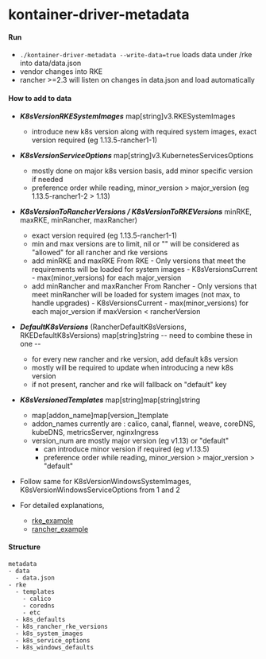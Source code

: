 # kontainer-driver-metadata

#### Run ####
  * `./kontainer-driver-metadata --write-data=true` loads data under /rke into data/data.json
  * vendor changes into RKE
  * rancher >=2.3 will listen on changes in data.json and load automatically

#### How to add to data ####
- ***K8sVersionRKESystemImages*** map[string]v3.RKESystemImages
    - introduce new k8s version along with required system images, exact version required (eg 1.13.5-rancher1-1)

- ***K8sVersionServiceOptions*** map[string]v3.KubernetesServicesOptions
    - mostly done on major k8s version basis, add minor specific version if needed
    - preference order while reading, minor_version > major_version (eg 1.13.5-rancher1-2 > 1.13)

- ***K8sVersionToRancherVersions / K8sVersionToRKEVersions*** minRKE, maxRKE, minRancher, maxRancher)
    - exact version required (eg 1.13.5-rancher1-1)
    - min and max versions are to limit, nil or "" will be considered as "allowed" for all rancher and rke versions
    - add minRKE and maxRKE
        From RKE
            - Only versions that meet the requirements will be loaded for system images
            - K8sVersionsCurrent - max(minor_versions) for each major_version
    - add minRancher and maxRancher
        From Rancher
            - Only versions that meet minRancher will be loaded for system images (not max, to handle upgrades)
            - K8sVersionsCurrent - max(minor_versions) for each major_version if maxVersion < rancherVersion

- ***DefaultK8sVersions*** (RancherDefaultK8sVersions, RKEDefaultK8sVersions) map[string]string -- need to combine these in one --
    - for every new rancher and rke version, add default k8s version
    - mostly will be required to update when introducing a new k8s version
    - if not present, rancher and rke will fallback on "default" key

- ***K8sVersionedTemplates*** map[string]map[string]string
    - map[addon_name]map[version_]template
    - addon_names currently are : calico, canal, flannel, weave, coreDNS, kubeDNS, metricsServer, nginxIngress
    - version_num are mostly major version (eg v1.13) or "default"
        - can introduce minor version if required (eg v1.13.5)
        - preference order while reading, minor_version > major_version > "default"

- Follow same for K8sVersionWindowsSystemImages, K8sVersionWindowsServiceOptions from 1 and 2

- For detailed explanations,
	- [rke_example](examples/rke_example.yml)
	- [rancher_example](examples/rancher_example.yml)

#### Structure ####
```
metadata
- data
  - data.json
- rke
  - templates
    - calico
    - coredns
    - etc
  - k8s_defaults
  - k8s_rancher_rke_versions
  - k8s_system_images
  - k8s_service_options
  - k8s_windows_defaults
```
